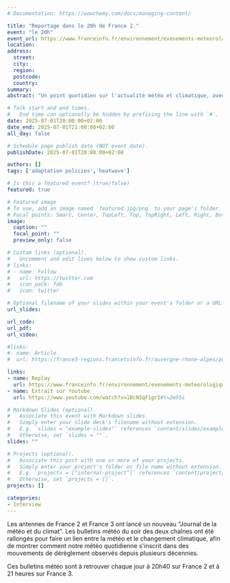 ```yaml
---
# Documentation: https://wowchemy.com/docs/managing-content/

title: "Reportage dans le 20h de France 2."
event: "le 20h"
event_url: https://www.franceinfo.fr/environnement/evenements-meteorologiques-extremes/vagues-de-chaleur-canicules/canicule-quel-impact-aurait-la-climatisation-generalisee-en-france_7349202.html
location:
address:
  street:
  city:
  region:
  postcode:
  country:
summary: 
abstract: "Un point quotidien sur l'actualité météo et climatique, avec des reportages et des interviews d'experts."

# Talk start and end times.
#   End time can optionally be hidden by prefixing the line with `#`.
date: 2025-07-01T20:00:00+02:00
date_end: 2025-07-01T21:00:00+02:00
all_day: false

# Schedule page publish date (NOT event date).
publishDate: 2025-07-01T20:00:00+02:00

authors: []
tags: ['adaptation policies','heatwave']

# Is this a featured event? (true/false)
featured: true

# Featured image
# To use, add an image named `featured.jpg/png` to your page's folder. 
# Focal points: Smart, Center, TopLeft, Top, TopRight, Left, Right, BottomLeft, Bottom, BottomRight.
image:
  caption: ""
  focal_point: ""
  preview_only: false

# Custom links (optional).
#   Uncomment and edit lines below to show custom links.
# links:
# - name: Follow
#   url: https://twitter.com
#   icon_pack: fab
#   icon: twitter

# Optional filename of your slides within your event's folder or a URL.
url_slides:

url_code:
url_pdf:
url_video: 

#links:
#- name: Article
#  url: https://france3-regions.francetvinfo.fr/auvergne-rhone-alpes/puy-de-dome/clermont-ferrand/rechauffement-climatique-vegetaliser-nos-communes-est-ce-suffisant-on-fait-le-point-avec-des-experts-2754830.html

links:
- name: Replay
  url: https://www.franceinfo.fr/environnement/evenements-meteorologiques-extremes/vagues-de-chaleur-canicules/canicule-quel-impact-aurait-la-climatisation-generalisee-en-france_7349202.html
- name: Extrait sur Youtube
  url: https://www.youtube.com/watch?v=1BcN3qF1grI#t=2m55s

# Markdown Slides (optional).
#   Associate this event with Markdown slides.
#   Simply enter your slide deck's filename without extension.
#   E.g. `slides = "example-slides"` references `content/slides/example-slides.md`.
#   Otherwise, set `slides = ""`.
slides: ""

# Projects (optional).
#   Associate this post with one or more of your projects.
#   Simply enter your project's folder or file name without extension.
#   E.g. `projects = ["internal-project"]` references `content/project/deep-learning/index.md`.
#   Otherwise, set `projects = []`.
projects: []

categories:
- Interview
---
```



Les antennes de France 2 et France 3 ont lancé un nouveau "Journal de la météo et du climat". Les bulletins météo du soir des deux chaînes ont été rallongés pour faire un lien entre la météo et le changement climatique, afin de montrer comment notre météo quotidienne s'inscrit dans des mouvements de dérèglement observés depuis plusieurs décennies.

Ces bulletins météo sont à retrouver chaque jour à 20h40 sur France 2 et à 21 heures sur France 3.
